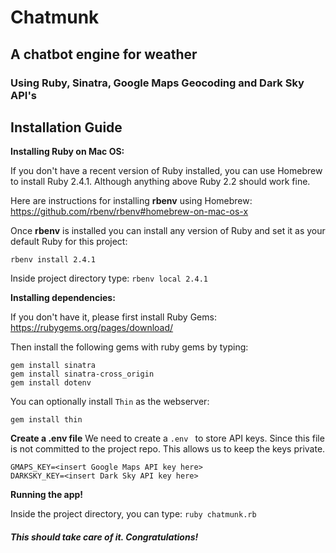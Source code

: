 Chatmunk
========
A chatbot engine for weather
----------------------------
### Using Ruby, Sinatra, Google Maps Geocoding and Dark Sky API's

Installation Guide
------------------
**Installing Ruby on Mac OS:**

If you don't have a recent version of Ruby installed, you can use Homebrew to install Ruby 2.4.1. Although anything above Ruby 2.2 should work fine.

Here are instructions for installing **rbenv** using Homebrew:
https://github.com/rbenv/rbenv#homebrew-on-mac-os-x

Once **rbenv** is installed you can install any version of Ruby and set it as your default Ruby for this project:

```
rbenv install 2.4.1
```
Inside project directory type: `rbenv local 2.4.1`

**Installing dependencies:**

If you don't have it, please first install Ruby Gems:
https://rubygems.org/pages/download/

Then install the following gems with ruby gems by typing:
```
gem install sinatra
gem install sinatra-cross_origin
gem install dotenv
```
You can optionally install `Thin` as the webserver:
```
gem install thin
```

**Create a .env file**
We need to create a `.env ` to store API keys.
Since this file is not committed to the project repo. This allows us to keep the keys private.
```
GMAPS_KEY=<insert Google Maps API key here>
DARKSKY_KEY=<insert Dark Sky API key here>
```

**Running the app!**

Inside the project directory, you can type: `ruby chatmunk.rb`

##### This should take care of it. Congratulations!
